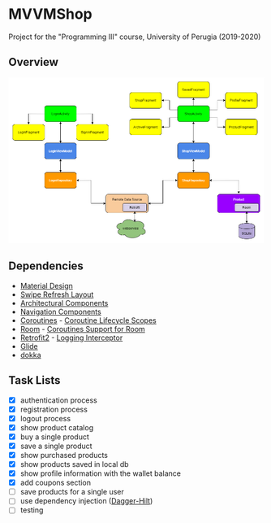 # MVVMShop
Project for the "Programming III" course, University of Perugia (2019-2020)

## Overview
<img src="images/overview.png"/>

## Dependencies
* [Material Design](https://material.io/develop/android/docs/getting-started/)
* [Swipe Refresh Layout](https://developer.android.com/training/swipe/add-swipe-interface)
* [Architectural Components](https://developer.android.com/topic/libraries/architecture)
* [Navigation Components](https://developer.android.com/guide/navigation/navigation-getting-started)
* [Coroutines](https://developer.android.com/kotlin/coroutines) - [Coroutine Lifecycle Scopes](https://developer.android.com/topic/libraries/architecture/coroutines)
* [Room](https://developer.android.com/training/data-storage/room) - [Coroutines Support for Room](https://developer.android.com/topic/libraries/architecture/room)
* [Retrofit2](https://square.github.io/retrofit/) - [Logging Interceptor](https://github.com/square/okhttp/tree/master/okhttp-logging-interceptor)
* [Glide](https://github.com/bumptech/glide)
* [dokka](https://github.com/Kotlin/dokka)

## Task Lists
- [x] authentication process
- [x] registration process
- [x] logout process
- [x] show product catalog
- [x] buy a single product
- [x] save a single product
- [x] show purchased products
- [x] show products saved in local db
- [x] show profile information with the wallet balance
- [x] add coupons section
- [ ] save products for a single user
- [ ] use dependency injection ([Dagger-Hilt](https://developer.android.com/training/dependency-injection/hilt-android))
- [ ] testing
